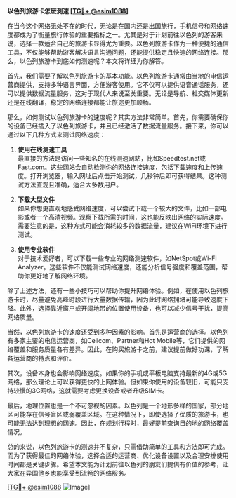 **以色列旅游卡怎麽測速 [[TG💪+ @esim1088](https://t.me/s/esim1088)]**

在当今这个网络无处不在的时代，无论是在国内还是出国旅行，手机信号和网络速度都成为了衡量旅行体验的重要指标之一。尤其是对于计划前往以色列的游客来说，选择一款适合自己的旅游卡显得尤为重要。以色列旅游卡作为一种便捷的通信工具，不仅能够帮助游客解决语言沟通问题，还能提供稳定且快速的网络连接。那么，以色列旅游卡到底如何测速呢？本文将详细为你解答。

首先，我们需要了解以色列旅游卡的基本功能。以色列旅游卡通常由当地的电信运营商提供，支持多种语言界面，方便游客使用。它不仅可以提供语音通话服务，还可以提供数据流量服务，这对于现代人来说至关重要。无论是导航、社交媒体更新还是在线翻译，稳定的网络连接都能让旅途更加顺畅。

那么，如何测试以色列旅游卡的速度呢？其实方法非常简单。首先，你需要确保你的设备已经插入了以色列旅游卡，并且已经激活了数据流量服务。接下来，你可以通过以下几种方式来测试网络速度：

1. **使用在线测速工具**  
   最直接的方法是访问一些知名的在线测速网站，比如Speedtest.net或Fast.com。这些网站会自动检测你的网络连接速度，包括下载速度和上传速度。打开浏览器，输入网址后点击开始测试，几秒钟后即可获得结果。这种测试方法直观且准确，适合大多数用户。

2. **下载大型文件**  
   如果你想更直观地感受网络速度，可以尝试下载一个较大的文件，比如一部电影或者一个高清视频。观察下载所需的时间，这也能反映出网络的实际速度。需要注意的是，这种方式可能会消耗较多的数据流量，建议在WiFi环境下进行测试。

3. **使用专业软件**  
   对于技术爱好者，可以下载一些专业的网络测速软件，如NetSpot或Wi-Fi Analyzer。这些软件不仅能测试网络速度，还能分析信号强度和覆盖范围，帮助你更好地了解网络环境。

除了上述方法，还有一些小技巧可以帮助你提升网络体验。例如，在使用以色列旅游卡时，尽量避免高峰时段进行大量数据传输，因为此时网络拥堵可能导致速度下降。此外，选择靠近窗户或开阔地带的位置使用设备，也可以减少信号干扰，提高网络质量。

当然，以色列旅游卡的速度还受到多种因素的影响。首先是运营商的选择。以色列有多家主要的电信运营商，如Cellcom、Partner和Hot Mobile等，它们提供的网络覆盖和服务质量各有差异。因此，在购买旅游卡之前，建议提前做好功课，了解各运营商的特点和评价。

其次，设备本身也会影响网络速度。如果你的手机或平板电脑支持最新的4G或5G网络，那么理论上可以获得更快的上网体验。但如果你使用的设备较旧，可能只支持较慢的3G网络，这就需要考虑更换设备或者升级SIM卡。

最后，地理位置也是一个不可忽视的因素。以色列是一个地形多样的国家，部分地区可能存在信号盲区或弱覆盖区域。在这种情况下，即使选择了优质的旅游卡，也可能无法达到理想的网速。因此，在规划行程时，最好提前查询目的地的网络覆盖情况。

总的来说，以色列旅游卡的测速并不复杂，只需借助简单的工具和方法即可完成。而为了获得最佳的网络体验，选择合适的运营商、优化设备设置以及合理安排使用时间都是关键步骤。希望本文能为计划前往以色列的朋友们提供有价值的参考，让大家在异国他乡也能享受到流畅的网络服务。

[[TG💪+ @esim1088](https://t.me/s/esim1088) ![Image](https://i.postimg.cc/4NQfJmqS/Snipaste-2025-05-13-00-14-12.png)]